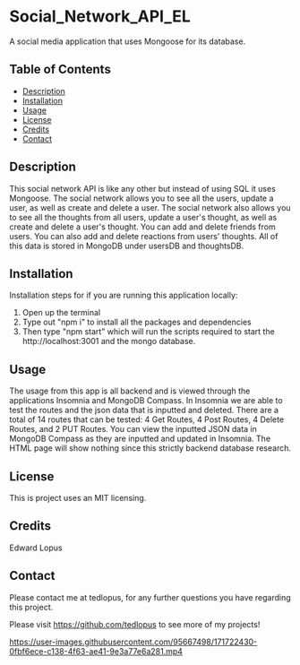 # Social_Network_API_EL
A social media application that uses Mongoose for its database.

## Table of Contents

- [Description](#description)
- [Installation](#installation)
- [Usage](#usage)
- [License](#license)
- [Credits](#credits)
- [Contact](#contact)

## Description

This social network API is like any other but instead of using SQL it uses Mongoose. The social network allows you to see all the users, update a user, as well as create and delete a user. The social network also allows you to see all the thoughts from all users, update a user's thought, as well as create and delete a user's thought. You can add and delete friends from users. You can also add and delete reactions from users' thoughts. All of this data is stored in MongoDB under usersDB and thoughtsDB.

## Installation

Installation steps for if you are running this application locally:

1. Open up the terminal
2. Type out "npm i" to install all the packages and dependencies
3. Then type "npm start" which will run the scripts required to start the http://localhost:3001 and the mongo database.

## Usage

The usage from this app is all backend and is viewed through the applications Insomnia and MongoDB Compass. In Insomnia we are able to test the routes and the json data that is inputted and deleted. There are a total of 14 routes that can be tested: 4 Get Routes, 4 Post Routes, 4 Delete Routes, and 2 PUT Routes. You can view the inputted JSON data in MongoDB Compass as they are inputted and updated in Insomnia. The HTML page will show nothing since this strictly backend database research.

## License

This is project uses an MIT licensing.

## Credits

Edward Lopus

## Contact

Please contact me at tedlopus, for any further questions you have regarding this project.

Please visit https://github.com/tedlopus to see more of my projects!

https://user-images.githubusercontent.com/95667498/171722430-0fbf6ece-c138-4f63-ae41-9e3a77e6a281.mp4

